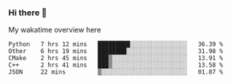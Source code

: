 ### Hi there 👋

<!--
**Jassy930/Jassy930** is a ✨ _special_ ✨ repository because its `README.md` (this file) appears on your GitHub profile.

Here are some ideas to get you started:

- 🔭 I’m currently working on ...
- 🌱 I’m currently learning ...
- 👯 I’m looking to collaborate on ...
- 🤔 I’m looking for help with ...
- 💬 Ask me about ...
- 📫 How to reach me: ...
- 😄 Pronouns: ...
- ⚡ Fun fact: ...
-->

My wakatime overview here
<!--START_SECTION:waka-->
```text
Python   7 hrs 12 mins   █████████░░░░░░░░░░░░░░░░   36.39 % 
Other    6 hrs 19 mins   ████████░░░░░░░░░░░░░░░░░   31.98 % 
CMake    2 hrs 45 mins   ███▒░░░░░░░░░░░░░░░░░░░░░   13.91 % 
C++      2 hrs 41 mins   ███▒░░░░░░░░░░░░░░░░░░░░░   13.58 % 
JSON     22 mins         ▒░░░░░░░░░░░░░░░░░░░░░░░░   01.87 % 
```
<!--END_SECTION:waka-->
